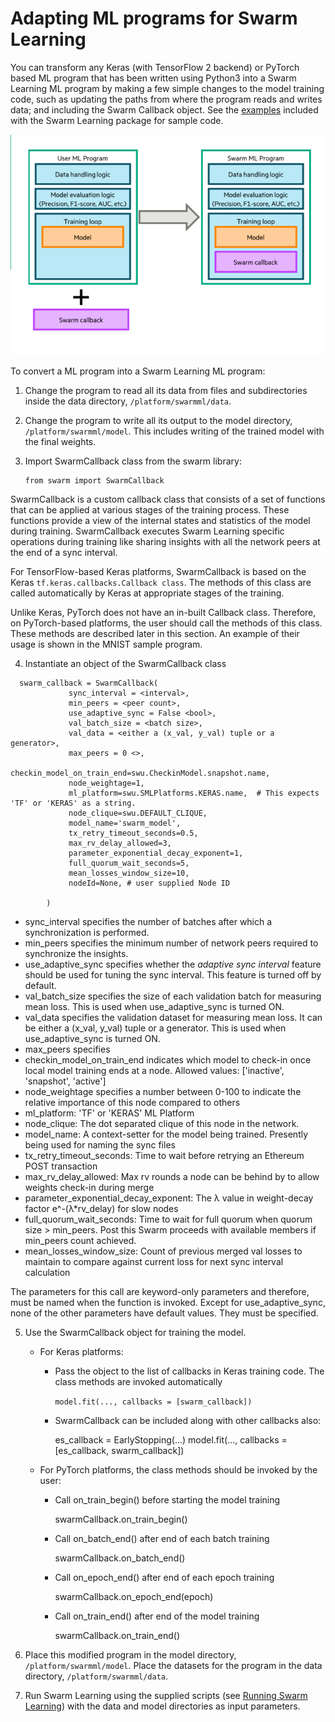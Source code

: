 # Adapting ML programs for Swarm Learning 

You can transform any Keras (with TensorFlow 2 backend) or PyTorch based ML
program that has been written using Python3 into a Swarm Learning ML
program by making a few simple changes to the model training code, such
as updating the paths from where the program reads and writes data; and
including the Swarm Callback object. See the [examples](../examples) included with the
Swarm Learning package for sample code.

![](images/sl_ml_algorithm.png)

To convert a ML program into a Swarm Learning ML program:

1.  Change the program to read all its data from files and
    subdirectories inside the data directory, ``/platform/swarmml/data``.

2.  Change the program to write all its output to the model directory,
    ``/platform/swarmml/model``. This includes writing of the trained model
    with the final weights.

3.  Import SwarmCallback class from the swarm library:

        from swarm import SwarmCallback

 SwarmCallback is a custom callback class that consists of a set of
 functions that can be applied at various stages of the training
 process. These functions provide a view of the internal states and
 statistics of the model during training. SwarmCallback executes Swarm
 Learning specific operations during training like sharing insights
 with all the network peers at the end of a sync interval.

 For TensorFlow-based Keras platforms, SwarmCallback is based on the
 Keras ``tf.keras.callbacks.Callback class``. The methods of this class are
 called automatically by Keras at appropriate stages of the training.

 Unlike Keras, PyTorch does not have an in-built Callback class.
 Therefore, on PyTorch-based platforms, the user should call the
 methods of this class. These methods are described later in this
 section. An example of their usage is shown in the MNIST sample
 program.
     
   4.  Instantiate an object of the SwarmCallback class

      swarm_callback = SwarmCallback(
                 sync_interval = <interval>,
                 min_peers = <peer count>,
                 use_adaptive_sync = False <bool>,
                 val_batch_size = <batch size>,
                 val_data = <either a (x_val, y_val) tuple or a generator>,
                 max_peers = 0 <>,
                 checkin_model_on_train_end=swu.CheckinModel.snapshot.name,
                 node_weightage=1,
                 ml_platform=swu.SMLPlatforms.KERAS.name,  # This expects 'TF' or 'KERAS' as a string.
                 node_clique=swu.DEFAULT_CLIQUE,
                 model_name='swarm_model',
                 tx_retry_timeout_seconds=0.5,
                 max_rv_delay_allowed=3,
                 parameter_exponential_decay_exponent=1,
                 full_quorum_wait_seconds=5,
                 mean_losses_window_size=10,
                 nodeId=None, # user supplied Node ID 

            )


-   sync_interval specifies the number of batches after which a
    synchronization is performed.
-   min_peers specifies the minimum number of network peers required to
    synchronize the insights.
-   use_adaptive_sync specifies whether the *adaptive sync interval*
    feature should be used for tuning the sync interval. This feature is
    turned off by default.
-   val_batch_size specifies the size of each validation batch for
    measuring mean loss. This is used when use_adaptive_sync is turned
    ON.
-   val_data specifies the validation dataset for measuring mean loss.
    It can be either a (x_val, y_val) tuple or a generator. This is used
    when use_adaptive_sync is turned ON.
-   max_peers specifies 
-   checkin_model_on_train_end indicates which model to check-in once local model training ends at a node. Allowed values: ['inactive', 'snapshot', 'active']
-   node_weightage specifies a number between 0-100 to indicate the relative importance of this node compared to others
-   ml_platform: 'TF' or 'KERAS' ML Platform
-   node_clique: The dot separated clique of this node in the network.
-   model_name: A context-setter for the model being trained. Presently being used for naming the sync files
-   tx_retry_timeout_seconds: Time to wait before retrying an Ethereum POST transaction
-   max_rv_delay_allowed: Max rv rounds a node can be behind by to allow weights check-in during merge
-   parameter_exponential_decay_exponent: The λ value in weight-decay factor e^-(λ*rv_delay) for slow nodes
-   full_quorum_wait_seconds: Time to wait for full quorum when quorum size > min_peers. Post this Swarm proceeds with available members if min_peers count achieved.
-   mean_losses_window_size: Count of previous merged val losses to maintain to compare against current loss for next sync interval calculation

 The parameters for this call are keyword-only parameters and
 therefore, must be named when the function is invoked. Except for
 use_adaptive_sync, none of the other parameters have default values.
 They must be specified.

5.  Use the SwarmCallback object for training the model.

    -   For Keras platforms:

        -   Pass the object to the list of callbacks in Keras training
            code. The class methods are invoked automatically

             ``model.fit(..., callbacks = [swarm_callback])``

        -   SwarmCallback can be included along with other callbacks also:

             es_callback = EarlyStopping(...)
               model.fit(..., callbacks = [es_callback, swarm_callback])

    -   For PyTorch platforms, the class methods should be invoked by the user:

        -    Call on_train_begin() before starting the model training

             swarmCallback.on_train_begin()

        -   Call on_batch_end() after end of each batch training

            swarmCallback.on_batch_end()

        -   Call on_epoch_end() after end of each epoch training

            swarmCallback.on_epoch_end(epoch)

        -   Call on_train_end() after end of the model training

            swarmCallback.on_train_end()

6.  Place this modified program in the model directory,
    ``/platform/swarmml/model``. Place the datasets for the program in the
    data directory, ``/platform/swarmml/data``.

7.  Run Swarm Learning using the supplied scripts (see [Running Swarm Learning](RunningSL.md)) with the data and model directories as input parameters.

